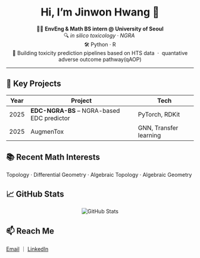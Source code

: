 <h1 align="center">Hi, I’m Jinwon Hwang 👋</h1>

<p align="center">
  🧑‍🔬 <strong>EnvEng &amp; Math BS intern @ University&nbsp;of&nbsp;Seoul</strong><br>
  🔍 <em>in silico toxicology&nbsp;&middot;&nbsp;NGRA&nbsp;</em><br>
  🛠️ Python&nbsp;&middot;&nbsp;R<br>  
  🚀 Building toxicity prediction pipelines based on HTS data &nbsp;&middot;&nbsp; quantative adverse outcome pathway(qAOP)
</p>

<hr>

<h2>🔑 Key Projects</h2>
<table>
  <thead>
    <tr>
      <th>Year</th>
      <th>Project</th>
      <th>Tech</th>
    </tr>
  </thead>
  <tbody>
    <tr>
      <td>2025</td>
      <td><strong>EDC-NGRA-BS</strong> – NGRA-based EDC predictor</td>
      <td>PyTorch, RDKit</td>
    </tr>
    <tr>
      <td>2025</td>
      <td>AugmenTox</td>
      <td>GNN, Transfer learning</td>
    </tr>
  </tbody>
</table>

<h2>📚 Recent Math Interests</h2>
<p>Topology · Differential Geometry · Algebraic Topology · Algebraic Geometry</p>

<h2>📈 GitHub Stats</h2>
<p align="center">
  <img src="https://github-readme-stats.vercel.app/api?username=Jiinwon&amp;show_icons=true&amp;theme=default"
       alt="GitHub Stats">
</p>

<h2>📫 Reach Me</h2>
<p>
  <a href="mailto:htotu0316@gmail.com">Email</a> ｜
  <a href="https://linkedin.com/in/your-id">LinkedIn</a>
</p>

